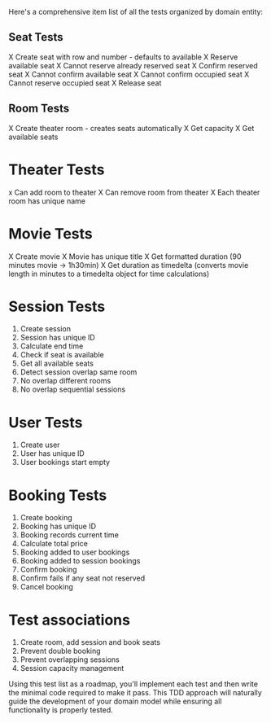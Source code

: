 Here's a comprehensive item list of all the tests organized by domain entity:

## Seat Tests
X Create seat with row and number - defaults to available
X Reserve available seat
X Cannot reserve already reserved seat
X Confirm reserved seat
X Cannot confirm available seat
X Cannot confirm occupied seat
X Cannot reserve occupied seat
X Release seat

## Room Tests
X Create theater room - creates seats automatically
X Get capacity
X Get available seats

# Theater Tests
x Can add room to theater
X Can remove room from theater
X Each theater room has unique name

# Movie Tests
X Create movie
X Movie has unique title
X Get formatted duration (90 minutes movie -> 1h30min)
X Get duration as timedelta (converts movie length in minutes to a timedelta object for time calculations)

# Session Tests
1. Create session
2. Session has unique ID
3. Calculate end time
4. Check if seat is available
5. Get all available seats
6. Detect session overlap same room
7. No overlap different rooms
8. No overlap sequential sessions

# User Tests
1. Create user
2. User has unique ID
3. User bookings start empty

# Booking Tests
1. Create booking
2. Booking has unique ID
3. Booking records current time
4. Calculate total price
5. Booking added to user bookings
6. Booking added to session bookings
7. Confirm booking
8. Confirm fails if any seat not reserved
9. Cancel booking

# Test associations
1. Create room, add session and book seats
2. Prevent double booking
3. Prevent overlapping sessions
4. Session capacity management

Using this test list as a roadmap, you'll implement each test and then write the minimal code required to make it pass. This TDD approach will naturally guide the development of your domain model while ensuring all functionality is properly tested.